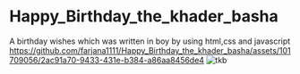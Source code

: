 # Happy_Birthday_the_khader_basha
A birthday wishes which was written in boy by using html,css and javascript
https://github.com/farjana1111/Happy_Birthday_the_khader_basha/assets/101709056/2ac91a70-9433-431e-b384-a86aa8456de4
![tkb](https://github.com/farjana1111/Happy_Birthday_the_khader_basha/assets/101709056/26fefb22-f60f-4363-bc80-518bce50d7d1)
